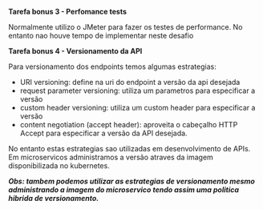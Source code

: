 **Tarefa bonus 3 - Perfomance tests**

Normalmente utilizo o JMeter para fazer os testes de performance. No entanto nao houve tempo de implementar neste desafio



**Tarefa bonus 4 - Versionamento da API**

Para versionamento dos endpoints temos algumas estrategias:

- URI versioning: define na uri do endpoint a versão da api desejada
- request parameter versioning: utiliza um parametros para especificar a versão 
- custom header versioning: utiliza um custom header para especificar a versão
- content negotiation (accept header): aproveita o cabeçalho HTTP Accept para especificar a versão da API desejada.

No entanto estas estrategias sao utilizadas em desenvolvimento de APIs. Em microservicos administramos a versão atraves da imagem disponibilizada no kubernetes.

**_Obs: tambem podemos utilizar as estrategias de versionamento mesmo administrando a imagem do microservico tendo assim uma politica hibrida de versionamento._**